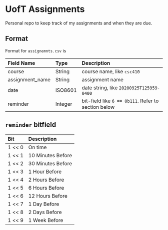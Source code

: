 # UofT Assignments

Personal repo to keep track of my assignments and when they are due.

## Format

Format for `assignemnts.csv` is 

| Field Name        | Type      | Description                                           |
| :---------        | :-----    | :----------                                           | 
| course            | String    | course name, like `csc410`                            | 
| assignment_name   | String    | assignment name                                       | 
| date              | ISO8601   | date string, like `20200925T125959-0400`              |
| reminder          | Integer   | bit-field like `6 == 0b111`. Refer to section below   | 

## `reminder` bitfield

| Bit       | Description       |
| :-------- | :-----            |
| 1 << 0    | On time           |
| 1 << 1    | 10 Minutes Before |
| 1 << 2    | 30 Minutes Before |
| 1 << 3    | 1 Hour Before     |
| 1 << 4    | 2 Hours Before    |
| 1 << 5    | 6 Hours Before    |
| 1 << 6    | 12 Hours Before   |
| 1 << 7    | 1 Day Before      |
| 1 << 8    | 2 Days Before     |
| 1 << 9    | 1 Week Before     |
